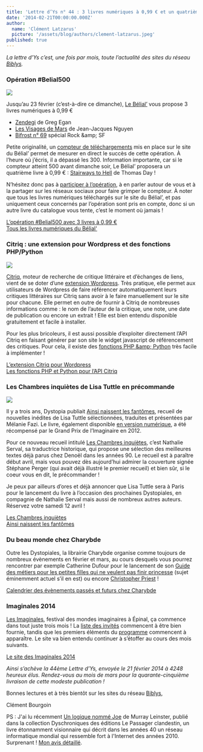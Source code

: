 ```yaml
---
title: 'Lettre d’Ys n° 44 : 3 livres numériques à 0,99 € et un quatrième à débloquer'
date: '2014-02-21T00:00:00.000Z'
author:
  name: 'Clément Latzarus'
  picture: '/assets/blog/authors/clement-latzarus.jpeg'
published: true
---
```


 *La lettre d’Ys c’est, une fois par mois, toute l’actualité des sites du réseau [Biblys](http://www.biblys.fr).*

###  Opération #Belial500

 [![](http://www.biblys.fr/biblys/media/newsletters/n44-belial500.jpg)](http://www.belial.fr/pages/ope500)

 Jusqu’au 23 février (c’est-à-dire ce dimanche), [Le Bélial’](http://www.belial.fr/pages/ope500) vous propose 3 livres numériques à 0,99 €

- [Zendegi](http://www.belial.fr/greg-egan/zendegi_ebelial) de Greg Egan
- [Les Visages de Mars](http://www.belial.fr/jean-jacques-nguyen/les-visages-de-mars_ebelial) de Jean-Jacques Nguyen
- [Bifrost n° 69](http://www.belial.fr/revue/bifrost-69_numerique) spécial Rock &amp;amp; SF
 
 Petite originalité, un [compteur de téléchargements](http://www.belial.fr/pages/ope500) mis en place sur le site du Bélial’ permet de mesurer en direct le succès de cette opération. À l’heure où j’écris, il a dépassé les 300. Information importante, car si le compteur atteint 500 avant dimanche soir, Le Bélial’ proposera un quatrième livre à 0,99 € : [Stairways to Hell](http://www.belial.fr/thomas-day/stairways-to-hell_ebelial) de Thomas Day !

 N’hésitez donc pas à [participer à l’opération](http://www.belial.fr/pages/ope500), à en parler autour de vous et à la partager sur les réseaux sociaux pour faire grimper le compteur. À noter que tous les livres numériques téléchargés sur le site du Bélial’, et pas uniquement ceux concernés par l’opération sont pris en compte, donc si un autre livre du catalogue vous tente, c’est le moment où jamais !

 [L’opération #Belial500 avec 3 livres à 0,99 €](http://www.belial.fr/pages/ope500)  
 [Tous les livres numériques du Bélial&#039;](http://www.belial.fr/pages/numerique)

###  Citriq : une extension pour Wordpress et des fonctions PHP/Python

 [![](http://www.biblys.fr/biblys/media/newsletters/n44-citriq-wordress.jpg)](http://nokto.net/citriq-wordpress-plugin/)

 [Citriq](http://citriq.net), moteur de recherche de critique littéraire et d’échanges de liens, vient de se doter d’une [extension Wordpress](http://nokto.net/citriq-wordpress-plugin/). Très pratique, elle permet aux utilisateurs de Wordpress de faire référencer automatiquement leurs critiques littéraires sur Citriq sans avoir à le faire manuellement sur le site pour chacune. Elle permet en outre de fournir à Citriq de nombreuses informations comme : le nom de l’auteur de la critique, une note, une date de publication ou encore un extrait ! Elle est bien entendu disponible gratuitement et facile à installer.

 Pour les plus bricoleurs, il est aussi possible d’exploiter directement l’API Citriq en faisant générer par son site le widget javascript de référencement des critiques. Pour cela, il existe des [fonctions PHP &amp;amp; Python](http://nokto.net/citriq-automatiser-le-referencement-de-vos-critiques-litteraires-avec-php/) très facile à implémenter !

 [L’extension Citriq pour Wordpress](http://nokto.net/citriq-wordpress-plugin/)  
 [Les fonctions PHP et Python pour l’API Citriq ](http://nokto.net/citriq-automatiser-le-referencement-de-vos-critiques-litteraires-avec-php/)

###  Les Chambres inquiètes de Lisa Tuttle en précommande

 [![](http://www.biblys.fr/biblys/media/newsletters/n44-chambres-inquietes-lisa-tuttle.jpg)](http://editions.dystopia.fr/lisa-tuttle/les-chambres-inquietes)

 Il y a trois ans, Dystopia publiait [Ainsi naissent les fantômes](http://editions.dystopia.fr/lisa-tuttle/ainsi-naissent-les-fantomes), recueil de nouvelles inédites de Lisa Tuttle sélectionnées, traduites et présentées par Mélanie Fazi. Le livre, également disponible [en version numérique](http://editions.dystopia.fr/lisa-tuttle/ainsi-naissent-les-fantomes_numerique), a été récompensé par le Grand Prix de l’Imaginaire en 2012.

 Pour ce nouveau recueil intitulé [Les Chambres inquiètes](http://editions.dystopia.fr/lisa-tuttle/les-chambres-inquietes), c’est Nathalie Serval, sa traductrice historique, qui propose une sélection des meilleures textes déjà parus chez Denoël dans les années 90. Le recueil est à paraître début avril, mais vous pouvez dès aujourd’hui admirer la couverture signée Stéphane Perger (qui avait déjà illustré le premier recueil) et bien sûr, si le coeur vous en dit, le précommander !

 Je peux par ailleurs d’ores et déjà annoncer que Lisa Tuttle sera à Paris pour le lancement du livre à l’occasion des prochaines Dystopiales, en compagnie de Nathalie Serval mais aussi de nombreux autres auteurs. Réservez votre samedi 12 avril !

 [Les Chambres inquiètes](http://editions.dystopia.fr/lisa-tuttle/les-chambres-inquietes)  
 [Ainsi naissent les fantômes](http://editions.dystopia.fr/lisa-tuttle/ainsi-naissent-les-fantomes)

###  Du beau monde chez Charybde

 Outre les Dystopiales, la librairie Charybde organise comme toujours de nombreux évènements en février et mars, au cours desquels vous pourrez rencontrer par exemple Catherine Dufour pour le lancement de son [Guide des métiers pour les petites filles qui ne veulent pas finir princesse](http://des-metiers-pour-les-petites-filles-qui-ne-veulent-pas-finir-princesses) (sujet éminemment actuel s’il en est) ou encore [Christopher Priest](http://www.charybde.fr/programme/rencontre-avec-christopher-priest) !

 [Calendrier des évènements passés et futurs chez Charybde](http://www.charybde.fr/pages/events)

###  Imaginales 2014

 [Les Imaginales](http://www.imaginales.fr), festival des mondes imaginaires à Épinal, ça commence dans tout juste trois mois ! La [liste des invités](http://www.imaginales.fr/pages/invites) commencent à être bien fournie, tandis que les premiers éléments du [programme](http://www.imaginales.fr/pages/programme) commencent à apparaître. Le site va bien entendu continuer à s’étoffer au cours des mois suivants.

 [Le site des Imaginales 2014](http://www.imaginales.fr)

 *Ainsi s’achève la 44ème Lettre d’Ys, envoyée le 21 février 2014 à 4248 heureux élus. Rendez-vous au mois de mars pour la quarante-cinquième livraison de cette modeste publication !*

 Bonnes lectures et à très bientôt sur les sites du réseau [Biblys](http://www.biblys.fr),

 Clément Bourgoin

 PS : J&#039;ai lu récemment [Un logique nommé Joe](http://www.biblys.fr/murray-leinster/un-logique-nomme-joe) de Murray Leinster, publié dans la collection Dyschroniques des éditions Le Passager clandestin, un livre étonnamment visionnaire qui décrit dans les années 40 un réseau informatique mondial qui ressemble fort à l&#039;Internet des années 2010. Surprenant ! [Mon avis détaillé](http://nokto.net/un-logique-nomme-joe-de-murray-leinster/).
